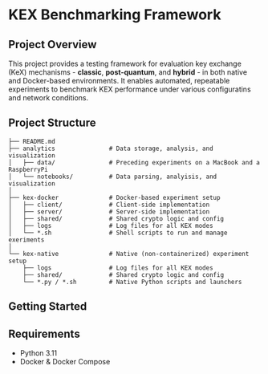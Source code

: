 # KEX Benchmarking Framework
## Project Overview
This project provides a testing framework for evaluation key exchange (KeX) mechanisms - **classic**, **post-quantum**, and **hybrid** - in both native and Docker-based environments. It enables automated, repeatable experiments to benchmark KEX performance under various configuratins and network conditions.

## Project Structure

```
├── README.md
├── analytics               # Data storage, analysis, and visualization
│   ├── data/               # Preceding experiments on a MacBook and a RaspberryPi
│   └── notebooks/          # Data parsing, analyisis, and visualization
│
├── kex-docker              # Docker-based experiment setup
│   ├── client/             # Client-side implementation
│   ├── server/             # Server-side implementation
│   ├── shared/             # Shared crypto logic and config
│   ├── logs                # Log files for all KEX modes
│   └── *.sh                # Shell scripts to run and manage exeriments
│
└── kex-native              # Native (non-containerized) experiment setup
    ├── logs                # Log files for all KEX modes
    ├── shared/             # Shared crypto logic and config
    └── *.py / *.sh         # Native Python scripts and launchers
```

## Getting Started

## Requirements
 - Python 3.11
 - Docker & Docker Compose








